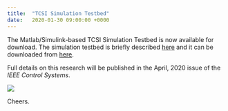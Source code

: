 ```yaml
---
title:  "TCSI Simulation Testbed"
date:   2020-01-30 09:00:00 +0000
---
```


The Matlab/Simulink-based TCSI Simulation Testbed is now available for download. The simulation testbed is briefly described [here](https://nkymark.github.io/TCSI) and it can be downloaded from [here](https://github.com/nkymark/TCSISimTestbed).

Full details on this research will be published in the April, 2020 issue of the *IEEE Control Systems*.

![](https://www.markusng.com/assets/Figures/Download_TCSI.png)


Cheers.
